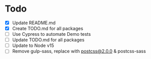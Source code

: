 # Todo

* [x] Update README.md
* [x] Create TODO.md for all packages
* [ ] Use Cypress to automate Demo tests 
* [ ] Update TODO.md for all packages
* [ ] Update to Node v15
* [ ] Remove gulp-sass, replace with postcss@2.0.0 & postcss-sass